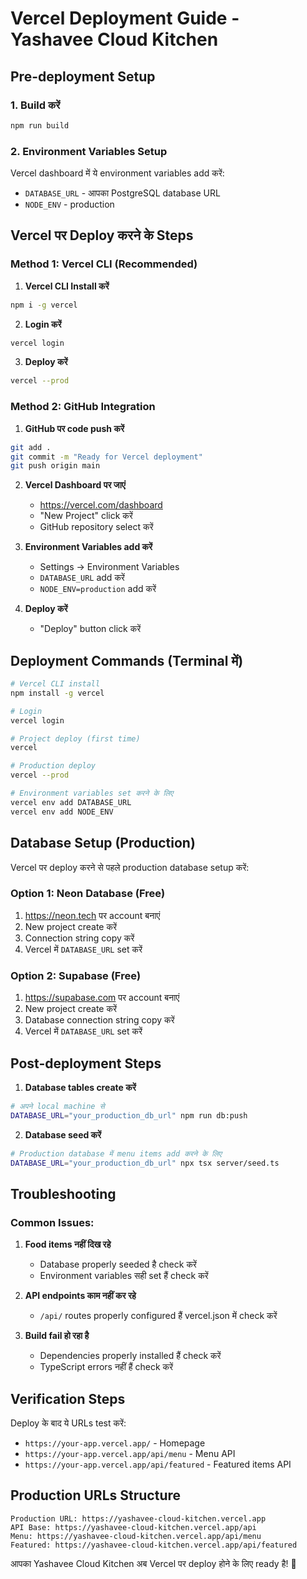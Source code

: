 # Vercel Deployment Guide - Yashavee Cloud Kitchen

## Pre-deployment Setup

### 1. Build करें
```bash
npm run build
```

### 2. Environment Variables Setup
Vercel dashboard में ये environment variables add करें:
- `DATABASE_URL` - आपका PostgreSQL database URL
- `NODE_ENV` - production

## Vercel पर Deploy करने के Steps

### Method 1: Vercel CLI (Recommended)

1. **Vercel CLI Install करें**
```bash
npm i -g vercel
```

2. **Login करें**
```bash
vercel login
```

3. **Deploy करें**
```bash
vercel --prod
```

### Method 2: GitHub Integration

1. **GitHub पर code push करें**
```bash
git add .
git commit -m "Ready for Vercel deployment"
git push origin main
```

2. **Vercel Dashboard पर जाएं**
   - https://vercel.com/dashboard
   - "New Project" click करें
   - GitHub repository select करें

3. **Environment Variables add करें**
   - Settings → Environment Variables
   - `DATABASE_URL` add करें
   - `NODE_ENV=production` add करें

4. **Deploy करें**
   - "Deploy" button click करें

## Deployment Commands (Terminal में)

```bash
# Vercel CLI install
npm install -g vercel

# Login
vercel login

# Project deploy (first time)
vercel

# Production deploy
vercel --prod

# Environment variables set करने के लिए
vercel env add DATABASE_URL
vercel env add NODE_ENV
```

## Database Setup (Production)

Vercel पर deploy करने से पहले production database setup करें:

### Option 1: Neon Database (Free)
1. https://neon.tech पर account बनाएं
2. New project create करें
3. Connection string copy करें
4. Vercel में `DATABASE_URL` set करें

### Option 2: Supabase (Free)
1. https://supabase.com पर account बनाएं
2. New project create करें
3. Database connection string copy करें
4. Vercel में `DATABASE_URL` set करें

## Post-deployment Steps

1. **Database tables create करें**
```bash
# अपने local machine से
DATABASE_URL="your_production_db_url" npm run db:push
```

2. **Database seed करें**
```bash
# Production database में menu items add करने के लिए
DATABASE_URL="your_production_db_url" npx tsx server/seed.ts
```

## Troubleshooting

### Common Issues:

1. **Food items नहीं दिख रहे**
   - Database properly seeded है check करें
   - Environment variables सही set हैं check करें

2. **API endpoints काम नहीं कर रहे**
   - `/api/` routes properly configured हैं vercel.json में check करें

3. **Build fail हो रहा है**
   - Dependencies properly installed हैं check करें
   - TypeScript errors नहीं हैं check करें

## Verification Steps

Deploy के बाद ये URLs test करें:
- `https://your-app.vercel.app/` - Homepage
- `https://your-app.vercel.app/api/menu` - Menu API
- `https://your-app.vercel.app/api/featured` - Featured items API

## Production URLs Structure

```
Production URL: https://yashavee-cloud-kitchen.vercel.app
API Base: https://yashavee-cloud-kitchen.vercel.app/api
Menu: https://yashavee-cloud-kitchen.vercel.app/api/menu
Featured: https://yashavee-cloud-kitchen.vercel.app/api/featured
```

आपका Yashavee Cloud Kitchen अब Vercel पर deploy होने के लिए ready है! 🚀